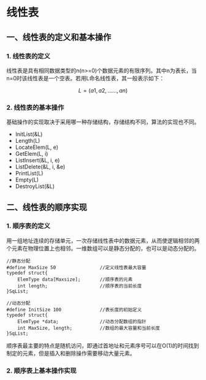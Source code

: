 # 线性表

## 一、线性表的定义和基本操作

### 1. 线性表的定义

线性表是具有相同数据类型的n\(n&gt;=0\)个数据元素的有限序列。其中n为表长，当n=0时该线性表是一个空表。若用L命名线性表，其一般表示如下：

$$
L = (a1, a2,  ……, an)
$$

### 2. 线性表的基本操作

基础操作的实现取决于采用哪一种存储结构，存储结构不同，算法的实现也不同。

* InitList\(&L\)
* Length\(L\)
* LocateElem\(L, e\)
* GetElem\(L, i\)
* ListInsert\(&L, i, e\)
* ListDelete\(&L, i, &e\)
* PrintList\(L\)
* Empty\(L\)
* DestroyList\(&L\)

## 二、线性表的顺序实现

### 1. 顺序表的定义

用一组地址连续的存储单元，一次存储线性表中的数据元素，从而使逻辑相邻的两个元素在物理位置上也相邻。一维数组可以是静态分配的，也可以是动态分配的。

```text
//静态分配
#define MaxSize 50                //定义线性表最大容量
typedef struct{
    ElemType data[Maxsize];       //顺序表的元素
    int length;                   //顺序表的当前长度
}SqList;

//动态分配
#define InitSize 100              //表长度的初始定义
typedef struct{
    ElemType *data;               //动态分配数组的指针
    int MaxSize, length;          //数组的最大容量和当前长度
}SqList;
```

顺序表最主要的特点是随机访问，即通过首地址和元素序号可以在O\(1\)的时间找到制定的元素，但是插入和删除操作需要移动大量元素。

### 2. 顺序表上基本操作实现

